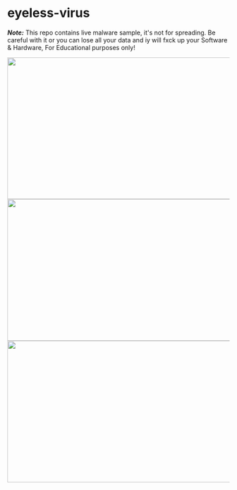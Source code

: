 # eyeless-virus

***Note:***
This repo contains live malware sample, it's not for spreading. Be careful with it or you can lose all your data and iy will fxck up your Software & Hardware, For Educational purposes only!


<img src="https://i.imgur.com/3SfEPyS.png" height="321" width="650" >

<img src="https://i.imgur.com/LMLdCwS.png" height="321" width="650" >


<img src="https://i.imgur.com/ljXobNZ.png" height="321" width="650" >
